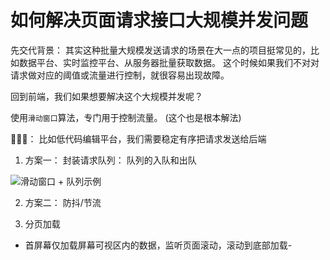 # 如何解决页面请求接口大规模并发问题

先交代背景： 其实这种批量大规模发送请求的场景在大一点的项目挺常见的，比如数据平台、实时监控平台、从服务器批量获取数据。
这个时候如果我们不对对请求做对应的阈值或流量进行控制，就很容易出现故障。

回到前端，我们如果想要解决这个大规模并发呢？

使用`滑动窗口`算法，专门用于控制流量。 (这个也是根本解法)

🙋‍♀️🌰： 比如低代码编辑平台，我们需要稳定有序把请求发送给后端

1.  方案一： 封装请求队列： 队列的入队和出队

![滑动窗口 + 队列示例]('/public/sliding-window.png')

2.  方案二： 防抖/节流

3.  分页加载

- 首屏幕仅加载屏幕可视区内的数据，监听页面滚动，滚动到底部加载-
